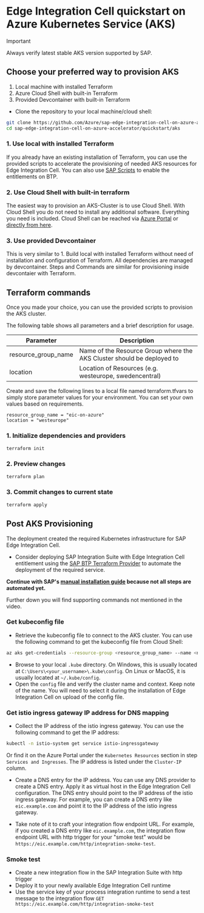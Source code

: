 # Edge Integration Cell quickstart on Azure Kubernetes Service (AKS)

> [!IMPORTANT]
> Always verify latest stable AKS version supported by SAP.

## Choose your preferred way to provision AKS

1. Local machine with installed Terraform
2. Azure Cloud Shell with built-in Terraform
3. Provided Devcontainer with built-in Terraform

- Clone the repository to your local machine/cloud shell:

```bash
git clone https://github.com/Azure/sap-edge-integration-cell-on-azure-accelerator.git
cd sap-edge-integration-cell-on-azure-accelerator/quickstart/aks
```

### 1. Use local with installed Terraform

If you already have an existing installation of Terraform, you can use the provided scripts to accelerate the provisioning of needed AKS resources for Edge Integration Cell. You can also use [SAP Scripts](../sap/README.md) to enable the entitlements on BTP.

### 2. Use Cloud Shell with built-in terraform

The easiest way to provision an AKS-Cluster is to use Cloud Shell. With Cloud Shell you do not need to install any additional software. Everything you need is included.
Cloud Shell can be reached via [Azure Portal](https://portal.azure.com) or [directly from here](https://shell.azure.com).

### 3. Use provided Devcontainer

This is very similar to 1. Build local with installed Terraform without need of installation and configuration of Terraform. All dependencies are managed by devcontainer. Steps and Commands are similar for provisioning inside devcontaier with Terraform.

## Terraform commands

Once you made your choice, you can use the provided scripts to provision the AKS cluster.

The following table shows all parameters and a brief description for usage.

|Parameter|Description|
|---|---|
|resource_group_name|Name of the Resource Group where the AKS Cluster should be deployed to|
|location|Location of Resources (e.g. westeurope, swedencentral)|

Create and save the following lines to a local file named terraform.tfvars to simply store parameter values for your environment. You can set your own values based on requirements.

```text
resource_group_name = "eic-on-azure"
location = "westeurope"
```

### 1. Initialize dependencies and providers

```bash
terraform init
```

### 2. Preview changes

```bash
terraform plan
```

### 3. Commit changes to current state

```bash
terraform apply
```

## Post AKS Provisioning

The deployment created the required Kubernetes infrastructure for SAP Edge Integration Cell.

- Consider deploying SAP Integration Suite with Edge Integration Cell entitlement using the [SAP BTP Terraform Provider](../sap/README.md) to automate the deployment of the required service.

**Continue with SAP's [manual installation guide](https://www.youtube.com/watch?v=PHPPnma7Y1A) because not all steps are automated yet.**

Further down you will find supporting commands not mentioned in the video.

### Get kubeconfig file

- Retrieve the kubeconfig file to connect to the AKS cluster. You can use the following command to get the kubeconfig file from Cloud Shell:

```bash
az aks get-credentials --resource-group <resource_group_name> --name <name_of_aks_cluster>
```

- Browse to your local `.kube` directory. On Windows, this is usually located at `C:\Users\<your_username>\.kube\config`. On Linux or MacOS, it is usually located at `~/.kube/config`.
- Open the `config` file and verify the cluster name and context. Keep note of the name. You will need to select it during the installation of Edge Integration Cell on upload of the config file.

### Get istio ingress gateway IP address for DNS mapping

- Collect the IP address of the istio ingress gateway. You can use the following command to get the IP address:

```bash
kubectl -n istio-system get service istio-ingressgateway
```

Or find it on the Azure Portal under the `Kubernetes Resources` section in step `Services and Ingresses`. The IP address is listed under the `Cluster-IP` column.

- Create a DNS entry for the IP address. You can use any DNS provider to create a DNS entry. Apply it as virtual host in the Edge Integration Cell configuration. The DNS entry should point to the IP address of the istio ingress gateway. For example, you can create a DNS entry like `eic.example.com` and point it to the IP address of the istio ingress gateway.

- Take note of it to craft your integration flow endpoint URL. For example, if you created a DNS entry like `eic.example.com`, the integration flow endpoint URL with http trigger for your "smoke test" would be `https://eic.example.com/http/integration-smoke-test`.

### Smoke test

- Create a new integration flow in the SAP Integration Suite with http trigger
- Deploy it to your newly available Edge Integration Cell runtime
- Use the service key of your process integration runtime to send a test message to the integration flow `GET https://eic.example.com/http/integration-smoke-test`
